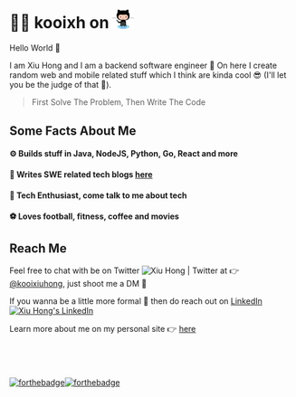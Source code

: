 # 👨‍💻 kooixh on <img alt="Octocat" width="38px" src="https://raw.githubusercontent.com/kooixh/kooixh/master/octocat.svg" />

Hello World 👋 

I am Xiu Hong and I am a backend software engineer 🚀 On here I create random web and mobile related stuff which I think are kinda cool 😎 (I'll let you be the judge of that 😬).

> First Solve The Problem, Then Write The Code

## Some Facts About Me
#### ⚙️ Builds stuff in Java, NodeJS, Python, Go, React and more
#### 📝 Writes SWE related tech blogs [here](https://blog.kooixiuhong.com/)
#### 📱 Tech Enthusiast, come talk to me about tech 
#### ⚽️ Loves football, fitness, coffee and movies 


## Reach Me
Feel free to chat with be on Twitter <img alt="Xiu Hong | Twitter" width="14px" src="https://cdn.jsdelivr.net/npm/simple-icons@v3/icons/twitter.svg" /> at 👉 [@kooixiuhong](https://twitter.com/kooixiuhong), just shoot me a DM 📨

If you wanna be a little more formal 👔 then do reach out on [LinkedIn   <img alt="Xiu Hong's LinkedIn" width="14px" src="https://cdn.jsdelivr.net/npm/simple-icons@v3/icons/linkedin.svg" />](https://www.linkedin.com/in/kooixh/) 

Learn more about me on my personal site 👉 [here](https://kooixiuhong.com)

## <br> 

[![forthebadge](https://forthebadge.com/images/badges/built-with-love.svg)](https://forthebadge.com)[![forthebadge](https://forthebadge.com/images/badges/for-you.svg)](https://forthebadge.com)
